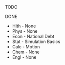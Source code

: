 TODO

DONE
- Hlth - None
- Phys - None
- Econ - National Debt
- Stat - Simulation Basics
- Calc - Motion
- Chem - None
- Engl - None

